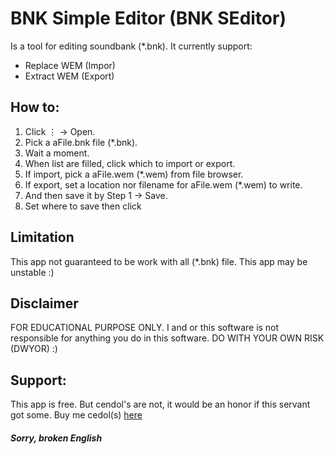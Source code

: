 # BNK Simple Editor (BNK SEditor)

Is a tool for editing soundbank (*.bnk). It currently support:
- Replace WEM (Impor)
- Extract WEM (Export)

## How to:
1. Click ⋮ -> Open.
2. Pick a aFile.bnk file (*.bnk).
3. Wait a moment.
4. When list are filled, click which to import or export.
5. If import, pick a aFile.wem (*.wem) from file browser.
6. If export, set a location nor filename for aFile.wem (*.wem) to write.
7. And then save it by Step 1 -> Save.
8. Set where to save then click

## Limitation
This app not guaranteed to be work with all (*.bnk) file.
This app may be unstable :)

## Disclaimer
FOR EDUCATIONAL PURPOSE ONLY. I and or this software is not responsible for anything you do in this software.
DO WITH YOUR OWN RISK (DWYOR) :)

## Support:
This app is free. But cendol's are not, it would be an honor if this servant got some.
Buy me cedol(s) [here](https://trakteer.id/LNii/tip)

##### Sorry, broken English
